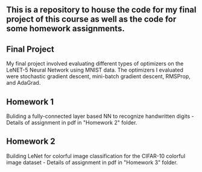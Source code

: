 ## This is a repository to house the code for my final project of this course as well as the code for some homework assignments. 

## Final Project

My final project involved evaluating different types of optimizers on the LeNET-5 Neural Network using MNIST data. The optimizers I evaluated were stochastic gradient descent, mini-batch
gradient descent, RMSProp, and AdaGrad.

## Homework 1 

Buliding a fully-connected layer based NN to recognize handwritten digits - Details of assignment in pdf in "Homework 2" folder.

## Homework 2

Building LeNet for colorful image classification for the CIFAR-10 colorful image dataset -  Details of assignment in pdf in "Homework 3" folder.



